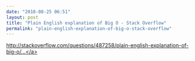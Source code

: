 ```yaml
---
date: "2010-08-25 06:51"
layout: post
title: "Plain English explanation of Big O - Stack Overflow"
permalink: "plain-english-explanation-of-big-o-stack-overflow"
---
```


<a href="http://stackoverflow.com/questions/487258/plain-english-explanation-of-big-o/487278#487278">http://stackoverflow.com/questions/487258/plain-english-explanation-of-big-o/...</a>
